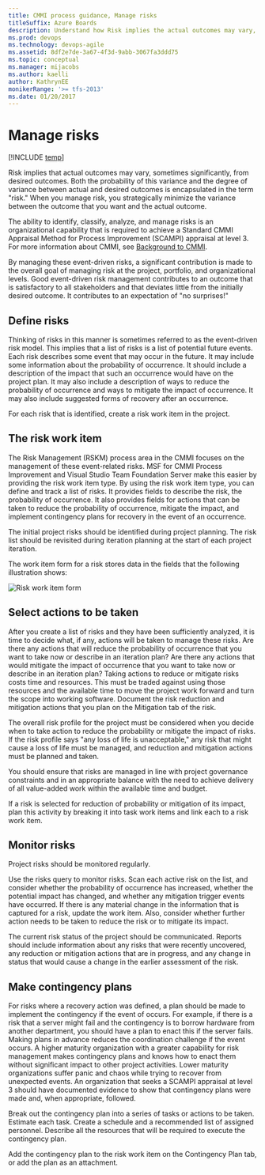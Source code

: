 ```yaml
---
title: CMMI process guidance, Manage risks
titleSuffix: Azure Boards
description: Understand how Risk implies the actual outcomes may vary, sometimes significantly, from desired outcomes - Team Foundation Server (TFS)
ms.prod: devops
ms.technology: devops-agile
ms.assetid: 8df2e7de-3a67-4f3d-9abb-3067fa3ddd75
ms.topic: conceptual
ms.manager: mijacobs
ms.author: kaelli
author: KathrynEE
monikerRange: '>= tfs-2013'
ms.date: 01/20/2017
---
```


# Manage risks

[!INCLUDE [temp](../../../_shared/version-vsts-tfs-all-versions.md)]

Risk implies that actual outcomes may vary, sometimes significantly, from desired outcomes. Both the probability of this variance and the degree of variance between actual and desired outcomes is encapsulated in the term "risk." When you manage risk, you strategically minimize the variance between the outcome that you want and the actual outcome.  
  
 The ability to identify, classify, analyze, and manage risks is an organizational capability that is required to achieve a Standard CMMI Appraisal Method for Process Improvement (SCAMPI) appraisal at level 3. For more information about CMMI, see [Background to CMMI](guidance-background-to-cmmi.md).  
  
 By managing these event-driven risks, a significant contribution is made to the overall goal of managing risk at the project, portfolio, and organizational levels. Good event-driven risk management contributes to an outcome that is satisfactory to all stakeholders and that deviates little from the initially desired outcome. It contributes to an expectation of "no surprises!"  
  
##  <a name="Defining"></a> Define risks  
 Thinking of risks in this manner is sometimes referred to as the event-driven risk model. This implies that a list of risks is a list of potential future events. Each risk describes some event that may occur in the future. It may include some information about the probability of occurrence. It should include a description of the impact that such an occurrence would have on the project plan. It may also include a description of ways to reduce the probability of occurrence and ways to mitigate the impact of occurrence. It may also include suggested forms of recovery after an occurrence.  
  
 For each risk that is identified, create a risk work item in the project.  
  
##  <a name="WorkItem"></a> The risk work item  
 The Risk Management (RSKM) process area in the CMMI focuses on the management of these event-related risks. MSF for CMMI Process Improvement and Visual Studio Team Foundation Server make this easier by providing the risk work item type. By using the risk work item type, you can define and track a list of risks. It provides fields to describe the risk, the probability of occurrence. It also provides fields for actions that can be taken to reduce the probability of occurrence, mitigate the impact, and implement contingency plans for recovery in the event of an occurrence.  
  
 The initial project risks should be identified during project planning. The risk list should be revisited during iteration planning at the start of each project iteration.  
  
 The work item form for a risk stores data in the fields that the following illustration shows:  
  
 ![Risk work item form](_img/procguid_cmmiriskform.png "ProcGuid_CMMIriskform")  
  
##  <a name="SelectActions"></a> Select actions to be taken  
 After you create a list of risks and they have been sufficiently analyzed, it is time to decide what, if any, actions will be taken to manage these risks. Are there any actions that will reduce the probability of occurrence that you want to take now or describe in an iteration plan? Are there any actions that would mitigate the impact of occurrence that you want to take now or describe in an iteration plan? Taking actions to reduce or mitigate risks costs time and resources. This must be traded against using those resources and the available time to move the project work forward and turn the scope into working software. Document the risk reduction and mitigation actions that you plan on the Mitigation tab of the risk.  
  
 The overall risk profile for the project must be considered when you decide when to take action to reduce the probability or mitigate the impact of risks. If the risk profile says "any loss of life is unacceptable," any risk that might cause a loss of life must be managed, and reduction and mitigation actions must be planned and taken.  
  
 You should ensure that risks are managed in line with project governance constraints and in an appropriate balance with the need to achieve delivery of all value-added work within the available time and budget.  
  
 If a risk is selected for reduction of probability or mitigation of its impact, plan this activity by breaking it into task work items and link each to a risk work item.  
  
##  <a name="Monitor"></a> Monitor risks  
 Project risks should be monitored regularly.  
  
 Use the risks query to monitor risks. Scan each active risk on the list, and consider whether the probability of occurrence has increased, whether the potential impact has changed, and whether any mitigation trigger events have occurred. If there is any material change in the information that is captured for a risk, update the work item. Also, consider whether further action needs to be taken to reduce the risk or to mitigate its impact.  
  
 The current risk status of the project should be communicated. Reports should include information about any risks that were recently uncovered, any reduction or mitigation actions that are in progress, and any change in status that would cause a change in the earlier assessment of the risk.  
  
##  <a name="Contingency"></a> Make contingency plans  
 For risks where a recovery action was defined, a plan should be made to implement the contingency if the event of occurs. For example, if there is a risk that a server might fail and the contingency is to borrow hardware from another department, you should have a plan to enact this if the server fails. Making plans in advance reduces the coordination challenge if the event occurs. A higher maturity organization with a greater capability for risk management makes contingency plans and knows how to enact them without significant impact to other project activities. Lower maturity organizations suffer panic and chaos while trying to recover from unexpected events. An organization that seeks a SCAMPI appraisal at level 3 should have documented evidence to show that contingency plans were made and, when appropriate, followed.  
  
 Break out the contingency plan into a series of tasks or actions to be taken. Estimate each task. Create a schedule and a recommended list of assigned personnel. Describe all the resources that will be required to execute the contingency plan.  
  
 Add the contingency plan to the risk work item on the Contingency Plan tab, or add the plan as an attachment.